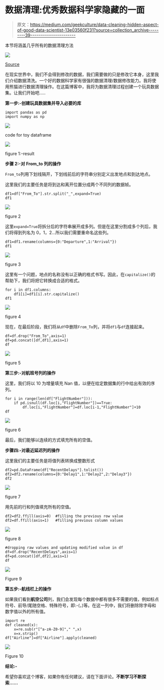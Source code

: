 # 数据清理:优秀数据科学家隐藏的一面

> 原文：<https://medium.com/geekculture/data-cleaning-hidden-aspect-of-good-data-scientist-13e03560f231?source=collection_archive---------39----------------------->

本节将涵盖几乎所有的数据清理方法

![](img/28c5dfb8a1a2db43a93d2043315e1533.png)

[Source](https://www.google.com/search?q=cleaning+full+size+image&tbm=isch&ved=2ahUKEwjdv9ayq6rvAhWSHCsKHWSsBKwQ2-cCegQIABAA&oq=cleaning+full+size+image&gs_lcp=CgNpbWcQAzoHCAAQsQMQQzoECAAQQzoCCAA6BggAEAUQHjoGCAAQCBAeOgQIABAYUIepBVj8xwVgrcwFaABwAHgAgAGxAogBhhqSAQcwLjcuOC4xmAEAoAEBqgELZ3dzLXdpei1pbWfAAQE&sclient=img&ei=oyZLYJ3iI5K5rAHk2JLgCg&bih=625&biw=1366#imgrc=kfEdbSCTR7XquM)

在现实世界中，我们不会得到修改的数据，我们需要做的只是修改它本身，这里我们介绍数据清洗。一个好的数据科学家有很强的数据清理/数据修改能力。我将使用熊猫进行数据清理操作。在这篇博客中，我将为数据清理过程创建一个玩具数据集。让我们开始吧…..

**第一步:-创建玩具数据集并导入必要的库**

```
import pandas as pd
import numpy as np
```

![](img/89419bed045e6e77770a5eefbcad25eb.png)

code for toy dataframe

![](img/218ebec37b758b5f37c1b6135c5a8b3b.png)

figure 1:-result

**步骤 2:-对 From_to 列的操作**

`From_to`列用下划线隔开，下划线前后的字符串分别定义出发地点和到达地点。

这里我们的主要任务是将到达和离开位置分成两个不同列的数据帧。

```
df1=df["From_To"].str.split("_",expand=True)
df1
```

![](img/c20700ccfb10c683672abf327c89d075.png)

figure 2

这里`expand=True`将拆分后的字符串展开成多列。但是在这里分割成多个列后，我们将得到列名为 0，1，2…所以我们需要重命名这些列。

```
df1=df1.rename(columns={0:"Departure",1:"Arrival"})
df1
```

![](img/374ef4d8a7723be55b715d82e611bb5a.png)

figure 3

这里有一个问题，地点的名称没有以正确的格式书写。因此，在`capitalize()`的帮助下，我们将把它转换成合适的格式。

```
for i in df1.columns:
    df1[i]=df1[i].str.capitalize()
df1
```

![](img/be26a8ce0a904c8023eeeeb173eb038d.png)

figure 4

现在，在最后阶段，我们将从`df`中删除`From_To`列，并将`df1`与`df`连接起来。

```
df=df.drop("From_To",axis=1)
df=pd.concat([df,df1],axis=1)
df
```

![](img/d8a95824261bcc183b1be08cbd9f0e18.png)

figure 5

**第三步:-对航班号列的操作**

这里，我们将以 10 为增量填充 Nan 值，以便在给定数据集的行中给出有效的序列。

```
for i in range(len(df["FlightNumber"])):
    if pd.isnull(df.loc[i,"FlightNumber"])==True:
        df.loc[i,"FlightNumber"]=df.loc[i-1,"FlightNumber"]+10
df
```

![](img/6554de36bba42049259d472443d9bf5a.png)

figure 6

最后，我们能够以连续的方式填充所有的空值。

**步骤四:-对最近延迟列的操作**

这里我们的主要任务是将值列表转换成整数形式

```
df2=pd.DataFrame(df["RecentDelays"].tolist())
df2=df2.rename(columns={0:"Delay1",1:"Delay2",2:"Delay3"})
df2 
```

![](img/13e13bbff240ab1c040b3332af0d0d04.png)

figure 7

用先前的行和列值填充所有的空值。

```
df2=df2.ffill(axis=0)  #filling the previous row value 
df2=df.ffill(axis=1)   #filling previous column values
```

![](img/f08a61e74af13c34ea040433a7833e5e.png)

figure 8

```
#dropping raw values and updating modified value in df
df=df.drop("RecentDelays",axis=1)
df=pd.concat([df,df2],axis=1)
df
```

![](img/4c53b1dd6680ea1c63b3c2a938d795d3.png)

Figure 9

**第五步:-航线栏上的操作**

如果我们看到**航空公司**列，我们会发现每个数据中都有很多不需要的值，例如标点符号、前导/尾随空格、特殊符号，即:-(，)等。在这一列中，我们将删除除字母和数字值以外的所有值。

```
import re
def cleaned(x):
    x=re.sub(r"[^a-zA-Z0-9]"," ",x)
    x=x.strip()
df["Airline"]=df["Airline"].apply(cleaned)
```

![](img/cee1890e427d7faab41683685d7b9fbb.png)

Figure 10

**结论:-**

希望你喜欢这个博客，如果你有任何建议，请在下面评论。**不断学习不断探索……**